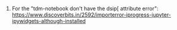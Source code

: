 1. For the "tdm-notebook don't have the dsip[ attribute error":
https://www.discoverbits.in/2592/importerror-iprogress-jupyter-ipywidgets-although-installed